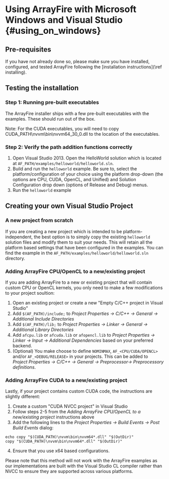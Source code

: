 Using ArrayFire with Microsoft Windows and Visual Studio {#using_on_windows}
=====

## Pre-requisites

If you have not already done so, please make sure you have installed,
configured, and tested ArrayFire following the
[installation instructions](\ref installing).

## Testing the installation

### Step 1: Running pre-built executables

The ArrayFire installer ships with a few pre-built executables with the examples.
These should run out of the box.

Note: For the CUDA executables, you will need to copy CUDA_PATH\nvvm\bin\nvvm64_30_0.dll
to the location of the executables.

### Step 2: Verify the path addition functions correctly

1. Open Visual Studio 2013. Open the HelloWorld solution which is located at
   `AF_PATH/examples/helloworld/helloworld.sln`.
2. Build and run the `helloworld` example. Be sure to, select the
   platform/configuration of your choice using the platform drop-down
   (the options are CPU, CUDA, OpenCL, and Unified) and Solution Configuration
   drop down (options of Release and Debug) menus.
3. Run the `helloworld` example

## Creating your own Visual Studio Project

### A new project from scratch

If you are creating a new project which is intended to be platform-independent,
the best option is to simply copy the existing `helloworld` solution files
and modify them to suit your needs. This will retain all the platform based
settings that have been configured in the examples. You can find the example
in the `AF_PATH/examples/helloworld/helloworld.sln` directory.

### Adding ArrayFire CPU/OpenCL to a new/existing project

If you are adding ArrayFire to a new or existing project that will contain
custom CPU or OpenCL kernels, you only need to make a few modifications to
your project soultion:

1. Open an existing project or create a new "Empty C/C++ project in Visual Studio"
2. Add `$(AF_PATH)/include;` to
   _Project Properties -> C/C++ -> General -> Additional Include Directories_
3. Add `$(AF_PATH)/lib;` to
  _Project Properties -> Linker -> General -> Additional Library Directories_
4. Add `afcpu.lib` or `afcuda.lib` or `afopencl.lib` to
  _Project Properties -> Linker -> Input -> Additional Dependencies_
  based on your preferred backend.
5. (Optional) You make choose to define `NOMINMAX`, `AF_<CPU/CUDA/OPENCL>`
  and/or `AF_<DEBUG/RELEASE>` in your projects. This can be added to
  _Project Properties -> C/C++ -> General -> Preprocessor-> Preprocessory definitions_.

### Adding ArrayFire CUDA to a new/existing project

Lastly, if your project contains custom CUDA code, the instructions are slightly
different:

1. Create a custom "CUDA NVCC project" in Visual Studio
2. Follow steps 2-5 from the _Adding ArrayFire CPU/OpenCL to a new/existing project_
   instructions above
3. Add the following lines to the
   _Project Properties -> Build Events -> Post Build Events_
   dialog:

~~~~~~~~~~~~~~~~~~~~~~~~~~~~~~~~~~~{.c}
echo copy "$(CUDA_PATH)\nvvm\bin\nvvm64*.dll" "$(OutDir)"
copy "$(CUDA_PATH)\nvvm\bin\nvvm64*.dll" "$(OutDir)"
~~~~~~~~~~~~~~~~~~~~~~~~~~~~~~~~~~~

4. Ensure that you use x64 based configurations.

Please note that this method will not work with the ArrayFire examples as
our implementations are built with the Visual Studio CL compiler rather than
NVCC to ensure they are supported across various platforms.
